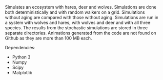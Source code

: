 Simulates an ecosystem with hares, deer and wolves. Simulations are done both deterministically and with random walkers on a grid. Simulations without aging are compared with those without aging. Simulations are run in a system with wolves and hares, with wolves and deer and with all three species. The results from the stochastic simulations are stored in three separate directories. Animations generated from the code are not found on Github as they are more than 100 MB each.

Dependencies:
- Python 3
- Numpy
- Scipy
- Matplotlib
